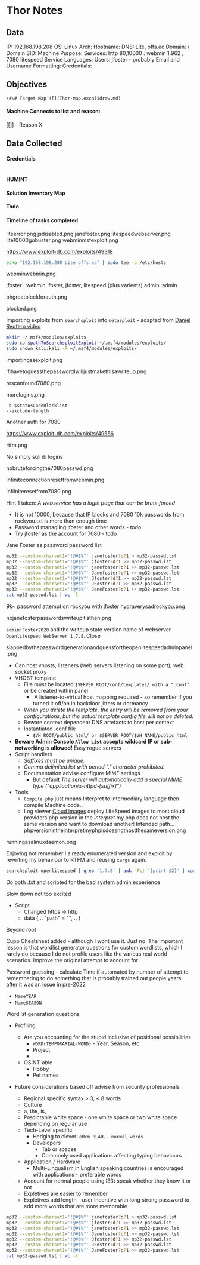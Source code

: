 # Thor Notes

## Data 

IP: 192.168.198.208
OS: Linux
Arch:
Hostname:
DNS: Lite, offs.ec
Domain:  / Domain SID:
Machine Purpose: 
Services: http 80,10000 : webmin 1.962 , 7080 litespeed
Service Languages:
Users: jfoster - probably
Email and Username Formatting:
Credentials:

## Objectives

`\#\# Target Map ![](Thor-map.excalidraw.md)`

#### Machine Connects to list and reason:

[[]] - Reason X

## Data Collected

#### Credentials
```
```

#### HUMINT


#### Solution Inventory Map


#### Todo 


#### Timeline of tasks completed
      

liteerror.png
jsdisabled.png
janefoster.png
litespeedwebserver.png
lite10000gobuster.png
webminmsfexploit.png

https://www.exploit-db.com/exploits/49318

```bash 
echo "192.168.198.208 Lite offs.ec" | sudo tee -a /etc/hosts
```

webminwebmin.png

jfoster : webmin, foster, jfoster, litespeed (plus varients)
admin :admin

ohgreatblockforauth.png

blocked.png

Importing exploits from `searchsploit` into `metasploit` - adapted from [Daniel Redfern video](https://www.youtube.com/watch?v=eWdfr1CcmJc)
```bash
mkdir ~/.msf4/modules/exploits
sudo cp $pathToSearchsploitExploit ~/.msf4/modules/exploits/
sudo chown kali:kali -R ~/.msf4/modules/exploits/
```

importingssexploit.png

ifihavetoguessthepasswordIwilljustmakethisawriteup.png

rescanfound7080.png

morelogins.png

```
-b $statusCodeBlacklist
--exclude-length 
```

Another auth for 7080

https://www.exploit-db.com/exploits/49556


rtfm.png

No simply sqli ib logins

nobruteforcingthe7080passwd.png

infiniteconnectionresetfromwebmin.png

infiiniteresetfrom7080.png

Hint 1 taken: *A webservice has a login page that can be brute forced*

- It is not 10000, because that IP blocks and 7080 10k passwords from rockyou.txt is more than enough time
- Password managling jfoster and other words - todo
- Try jfoster as the account for 7080 - todo

Jane Foster as password password list
```bash
mp32 --custom-charset1='!@#$%^' janefoster?d?1 > mp32-passwd.lst
mp32 --custom-charset1='!@#$%^' jfoster?d?1 >> mp32-passwd.lst
mp32 --custom-charset1='!@#$%^' janefoster?d?1 >> mp32-passwd.lst
mp32 --custom-charset1='!@#$%^' Janefoster?d?1 >> mp32-passwd.lst
mp32 --custom-charset1='!@#$%^' Jfoster?d?1 >> mp32-passwd.lst
mp32 --custom-charset1='!@#$%^' JFoster?d?1 >> mp32-passwd.lst
mp32 --custom-charset1='!@#$%^' JaneFoster?d?1 >> mp32-passwd.lst
cat mp32-passwd.lst | wc -l
```

9k~ password attempt on rockyou with jfoster
hydraverysadrockyou.png

nojanefosterpasswordswriteupitisthen.png

`admin:Foster2020` and the writeup state version name of webserver `Openlitespeed WebServer 1.7.8`. Close 

slappedbythepasswordgenerationandguessfortheopenlitespeedadminpanel.png

- Can host vhosts, listeners (web servers listening on some port), web socket proxy
- VHOST template
	- File must be located `$SERVER_ROOT/conf/templates/ with a ".conf"` or be created within panel
		-  A listener-to-virtual host mapping required - so remember if you turned it off/on in backdoor jitters or dormancy 
	- *When you delete the template, the entry will be removed from your configurations, but the actual template config file will not be deleted.*
	- Beware context dependent DNS artefacts to host per context  
	- Instantiated .conf file
		- `$VH_ROOT/public_html/ or $SERVER_ROOT/$VH_NAME/public_html`
- **Beware Admin Console `Allow List` accepts wildcard IP or sub-networking is allowed!** Easy rogue servers 
-  Script handlers
	- *Suffixes must be unique.*
	- *Comma delimited list with period "." character prohibited.*
	- Documentation advise configure MIME settings 
		- But default *The server will automatically add a special MIME type ("application/x-httpd-[suffix]")*
- Tools
	- `Compile php` just means Interpret to intermediary language then compile Machine code.. 
	- Log viewer
[Cloud images](https://docs.litespeedtech.com/cloud/images/?utm_source=Open&utm_medium=WebAdmin) deploy LiteSpeed images to most cloud providers
php version in the *interpret* my php does not host the same version and want to download another! Intended path...
phpversionintheinterpretmyphpisdoesnothostthesameversion.png

runningasalinuxdaemon.png

Enjoying not remember I already enumerated version and exploit by rewriting my behaviour to RTFM and reusing `xargs` again.
```bash
searchsploit openlitespeed | grep '1.7.8' | awk -F\| '{print $2}' | xargs -I {} searchsploit -m {}
```

Do both .txt and scripted for the bad system admin experience 

Slow down not too excited

- Script
	- Changed https -> http
	- data { .. "path" = "", .. } 

Beyond root

Cupp Cheatsheet added - although I wont use it. Just no. The important lesson is that wordlist generator questions for custom wordlists, which I rarely do because I do not profile users like the various real world scenarios. Improve the original attempt to account for  

Password guessing - calculate Time if automated by number of attempt to remembering to do something that is probably trained out people years after it was an issue in pre-2022
- `NameYEAR`
- `NameSEASON`

Wordlist generation questions
- Profiling
	- Are you accounting for the stupid inclusive of positional possibilities 
		- `WORD{TEMPORARIAL-WORD}` - Year, Season, etc
		- Project 
		- 
	- OSINT-able
		- Hobby
		- Pet names


- Future considerations based off advise from security professionals
	- Regional specific syntax  > 3, < 8 words 
	- Culture 
	- a, the, is, 
	- Predictable white space - one white space or two white space depending on regular use 
	- Tech-Level specific
		- Hedging to clever: `eRrm BLAH.. normal words`
		- Developers 
			- Tab or spaces 
			- Commonly used applications affecting typing behaviours 
	- Application / Hardware
		- Multi-Lingualism in English speaking countries is encouraged with applications - preferable words
	- Account for normal people using l33t speak whether they know it or not 
	- Expletives are easier to remember 
	- Expletives add length - user incentive with long strong password to add more words that are more memorable 

```bash
mp32 --custom-charset1='!@#$%^' janefoster?d?1 > mp32-passwd.lst
mp32 --custom-charset1='!@#$%^' jfoster?d?1 >> mp32-passwd.lst
mp32 --custom-charset1='!@#$%^' janefoster?d?1 >> mp32-passwd.lst
mp32 --custom-charset1='!@#$%^' Janefoster?d?1 >> mp32-passwd.lst
mp32 --custom-charset1='!@#$%^' Jfoster?d?1 >> mp32-passwd.lst
mp32 --custom-charset1='!@#$%^' JFoster?d?1 >> mp32-passwd.lst
mp32 --custom-charset1='!@#$%^' JaneFoster?d?1 >> mp32-passwd.lst
cat mp32-passwd.lst | wc -l
```
